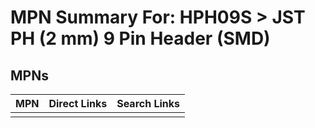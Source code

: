



# MPN Summary For: HPH09S > JST PH (2 mm) 9 Pin Header (SMD)

## MPNs
  

|MPN|Direct Links|Search Links|
| :--- | :--- | :--- |
||||
